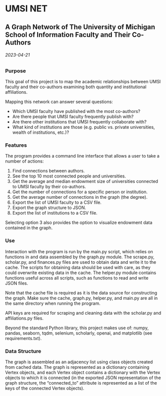 # UMSI NET

## A Graph Network of The University of Michigan School of Information Faculty and Their Co-Authors

###### 2023-04-21

### Purpose

This goal of this project is to map the academic relationships between UMSI faculty and their co-authors examining both 
quantity and institutional affiliations.

Mapping this network can answer several questions: 
- Which UMSI faculty have published with the most co-authors?
- Are there people that UMSI faculty frequently publish with? 
- Are there other institutions that UMSI frequently collaborate with?
- What kind of institutions are those (e.g. public vs. private universities, wealth of institutions, etc.)?

### Features

The program provides a command line interface that allows a user to take a number of actions:
1. Find connections between authors.
2. See the top 10 most connected people and universities.
3. Get the average and median endowment size of universities connected to UMSI faculty
by their co-authors.
4. Get the number of connections for a specific person or institution.
5. Get the average number of connections in the graph (the degree).
6. Export the list of UMSI faculty to a CSV file.
7. Export the graph structure to JSON.
8. Export the list of institutions to a CSV file.

Selecting option 3 also provides the option to visualize endowment data contained in the
graph.

### Use

Interaction with the program is run by the main.py script, which relies on functions in and data
assembled by the graph.py module. The scrape.py, scholar.py, and finances.py files are used to obtain
data and write it to the cache. The scripts for obtaining data should be used with care, as they
could overwrite existing data in the cache. The helper.py module contains functions useful across all
scripts, such as functions to read and write JSON files.

Note that the cache file is required as it is the data source for constructing the graph. Make sure the
cache, graph.py, helper.py, and main.py are all in the same directory when running the program.

API keys are required for scraping and cleaning data with the scholar.py and affiliations.py files. 

Beyond the standard Python library, this project makes use of: numpy, pandas, seaborn, tqdm, selenium,
scholarly, openai, and matplotlib (see requirements.txt).

### Data Structure

The graph is assembled as an adjacency list using class objects created from cached data. The graph is represented as
a dictionary containing Vertex objects, and each Vertex object contains a dictionary with the Vertex objects
to which it is connected (in the exported JSON representation of the graph structure, the “connected_to” attribute
is represented as a list of the keys of the connected Vertex objects).